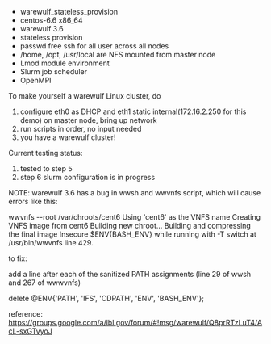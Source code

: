 * warewulf_stateless_provision
* centos-6.6 x86_64
* warewulf 3.6
* stateless provision
* passwd free ssh for all user across all nodes
* /home, /opt, /usr/local are NFS mounted from master node
* Lmod module environment
* Slurm job scheduler
* OpenMPI

To make yourself a warewulf Linux cluster, do 

1. configure eth0 as DHCP and eth1 static internal(172.16.2.250 for this demo) on master node, bring up network
2. run scripts in order, no input needed
3. you have a warewulf cluster!

Current testing status:

1. tested to step 5
2. step 6 slurm configuration is in progress


NOTE:
warewulf 3.6 has a bug in wwsh and wwvnfs script, which will cause errors like this:

wwvnfs --root /var/chroots/cent6
Using 'cent6' as the VNFS name
Creating VNFS image from cent6
Building new chroot...
Building and compressing the final image
Insecure $ENV{BASH_ENV} while running with -T switch at /usr/bin/wwvnfs line 429.

to fix: 

add a line after each of the sanitized PATH assignments (line 29 of wwsh and 267 of wwwvnfs)

delete @ENV{'PATH', 'IFS', 'CDPATH', 'ENV', 'BASH_ENV'};

reference: https://groups.google.com/a/lbl.gov/forum/#!msg/warewulf/Q8prRTzLuT4/AcL-sxGTvyoJ

